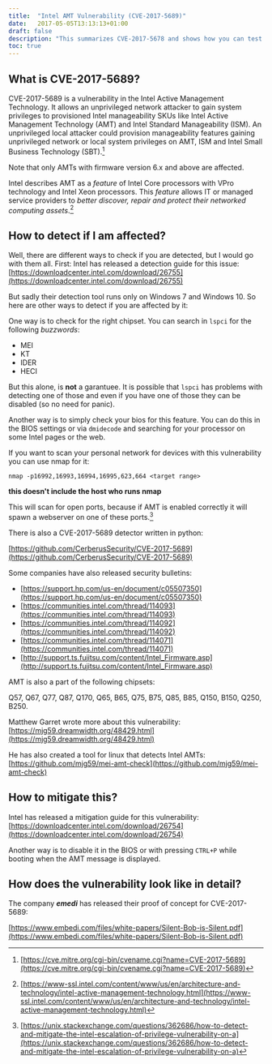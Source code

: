 ```yaml
---
title:  "Intel AMT Vulnerability (CVE-2017-5689)"
date:   2017-05-05T13:13:13+01:00
draft: false
description: "This summarizes CVE-2017-5678 and shows how you can test if you are affected"
toc: true
---
```


## What is CVE-2017-5689?

CVE-2017-5689 is a vulnerability in the Intel Active Management
Technology. It allows an unprivileged network attacker to gain system
privileges to provisioned Intel manageability SKUs like Intel Active
Management Technology (AMT) and Intel Standard Manageability (ISM).
An unprivileged local attacker could provision manageability features
gaining unprivileged network or local system privileges on AMT, ISM
and Intel Small Business Technology (SBT).[^1]

Note that only AMTs with firmware version 6.x and above are affected.

Intel describes AMT as a *feature* of Intel Core processors
with VPro technology and Intel Xeon processors. This *feature* allows IT
or managed service providers to *better discover, repair and protect
their networked computing assets*.[^2]

## How to detect if I am affected?

Well, there are different ways to check if you are detected, but I would
go with them all. First: Intel has released a detection guide for this
issue: [https://downloadcenter.intel.com/download/26755](https://downloadcenter.intel.com/download/26755)

But sadly their detection tool runs only on Windows 7 and Windows 10. So
here are other ways to detect if you are affected by it:

One way is to check for the right chipset. You can search in `lspci` for
the following *buzzwords*:

* MEI
* KT
* IDER
* HECI

But this alone, is **not** a garantuee. It is possible that `lspci` has
problems with detecting one of those and even if you have one of those
they can be disabled (so no need for panic).

Another way is to simply check your bios for this feature. You can do
this in the BIOS settings or via `dmidecode` and searching for your
processor on some Intel pages or the web.

If you want to scan your personal network for devices with this
vulnerability you can use nmap for it:

`nmap -p16992,16993,16994,16995,623,664 <target range>`

**this doesn't include the host who runs nmap**

This will scan for open ports, because if AMT is enabled correctly it
will spawn a webserver on one of these ports.[^3]

There is also a CVE-2017-5689 detector written in python:

[https://github.com/CerberusSecurity/CVE-2017-5689](https://github.com/CerberusSecurity/CVE-2017-5689)

Some companies have also released security bulletins:

* [https://support.hp.com/us-en/document/c05507350](https://support.hp.com/us-en/document/c05507350)
* [https://communities.intel.com/thread/114093](https://communities.intel.com/thread/114093)
* [https://communities.intel.com/thread/114092](https://communities.intel.com/thread/114092)
* [https://communities.intel.com/thread/114071](https://communities.intel.com/thread/114071)
* [http://support.ts.fujitsu.com/content/Intel_Firmware.asp](http://support.ts.fujitsu.com/content/Intel_Firmware.asp)

AMT is also a part of the following chipsets:

Q57, Q67, Q77, Q87, Q170, Q65, B65, Q75, B75, Q85, B85, Q150, B150,
Q250, B250.

Matthew Garret wrote more about this vulnerability: [https://mjg59.dreamwidth.org/48429.html](https://mjg59.dreamwidth.org/48429.html)

He has also created a tool for linux that detects Intel AMTs:
[https://github.com/mjg59/mei-amt-check](https://github.com/mjg59/mei-amt-check)

## How to mitigate this?

Intel has released a mitigation guide for this vulnerability: [https://downloadcenter.intel.com/download/26754](https://downloadcenter.intel.com/download/26754)

Another way is to disable it in the BIOS or with pressing `CTRL+P` while
booting when the AMT message is displayed.

## How does the vulnerability look like in detail?

The company ***emedi*** has released their proof of concept for CVE-2017-5689:

[https://www.embedi.com/files/white-papers/Silent-Bob-is-Silent.pdf](https://www.embedi.com/files/white-papers/Silent-Bob-is-Silent.pdf)


[^1]: [https://cve.mitre.org/cgi-bin/cvename.cgi?name=CVE-2017-5689](https://cve.mitre.org/cgi-bin/cvename.cgi?name=CVE-2017-5689)
[^2]: [https://www-ssl.intel.com/content/www/us/en/architecture-and-technology/intel-active-management-technology.html](https://www-ssl.intel.com/content/www/us/en/architecture-and-technology/intel-active-management-technology.html)
[^3]: [https://unix.stackexchange.com/questions/362686/how-to-detect-and-mitigate-the-intel-escalation-of-privilege-vulnerability-on-a](https://unix.stackexchange.com/questions/362686/how-to-detect-and-mitigate-the-intel-escalation-of-privilege-vulnerability-on-a)
